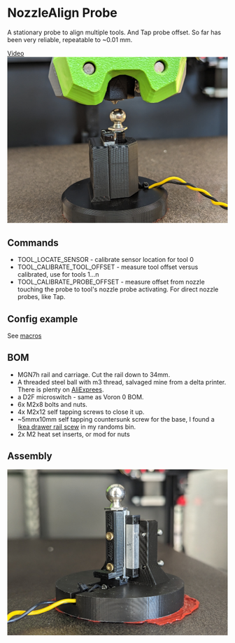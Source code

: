 # NozzleAlign Probe
A stationary probe to align multiple tools. And Tap probe offset.
So far has been very reliable, repeatable to ~0.01 mm.

[Video](https://www.youtube.com/watch?v=_GQEc5kIMZE)
![Preview](/images/outsides.jpg)

## Commands

* TOOL_LOCATE_SENSOR - calibrate sensor location for tool 0
* TOOL_CALIBRATE_TOOL_OFFSET - measure tool offset versus calibrated, use for tools 1...n
* TOOL_CALIBRATE_PROBE_OFFSET - measure offset from nozzle touching the probe to tool's nozzle probe activating. For direct nozzle probes, like Tap.

## Config example

See [macros](/macros/calibrate-offsets.cfg)

## BOM
* MGN7h rail and carriage. Cut the rail down to 34mm.
* A threaded steel ball with m3 thread, salvaged mine from a delta printer.  There is plenty on [AliExprees](https://www.aliexpress.com/w/wholesale-steel-ball--thread.html).
* a D2F microswitch - same as Voron 0 BOM.
* 6x M2x8 bolts and nuts.
* 4x M2x12 self tapping screws to close it up.
* ~5mmx10mm self tapping countersunk screw for the base, I found a [Ikea drawer rail scew](https://www.google.com/search?q=ikea+drawer+rail+screw) in my randoms bin.
* 2x M2 heat set inserts, or mod for nuts

## Assembly

![Preview](/images/insides.jpg)

